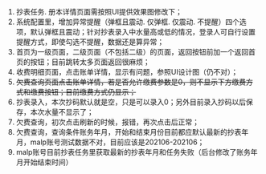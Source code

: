 1. 抄表任务. 册本详情页面需按照UI提供效果图修改下；
2. 系统配置里，增加异常提醒（弹框且震动. 仅弹框. 仅震动. 不提醒）四个选项，默认弹框且震动；针对抄表录入中水量高或低的情况，登录人可自行设置提醒方式，即使勾选不提醒，数据还是算异常；
3. 首页为一级页面，二级页面（不包括二级）的页面，返回按钮前加一个返回首页的按钮；目前跳转太多页面返回很麻烦；
4. 收费明细页面，点击账单详情，显示有问题，参照UI设计图（仍不对）；
5. ~~欠费查询页面点击账单详情，若是否允许缴费参数是0，则不显示下方缴费方式和缴费按钮；目前缴费方式仍显示；~~
6. 抄表录入，本次抄码默认就是空，只是可以录入0；另外目前录入抄码以后保存，本次水量不显示了；
7. 欠费查询，初次点击刷新的时候，报错，再次点击后正常；
8. 欠费查询，查询条件账务年月，开始和结束月份目前都应默认最新的抄表年月，malp账号测试数据不对，目前应该是202106-202106；
9. malp账号目前抄表任务里获取最新的抄表年月和任务失败（后台修改了账务年月开始结束时间）